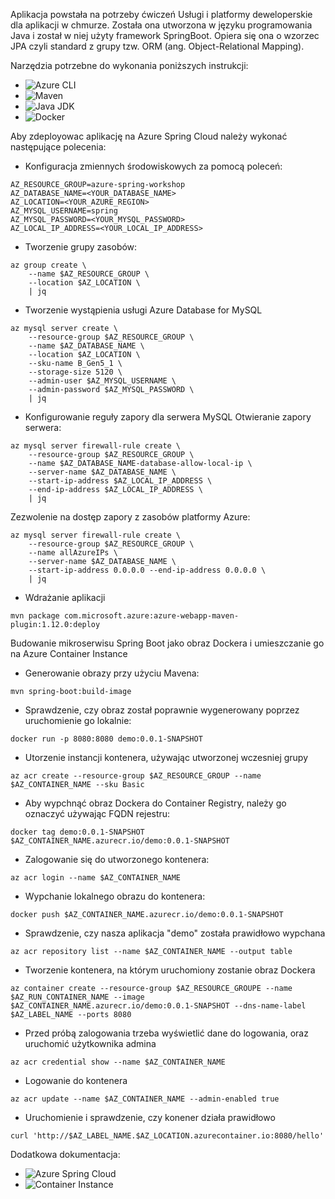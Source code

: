 Aplikacja powstała na potrzeby ćwiczeń Usługi i platformy deweloperskie dla aplikacji w chmurze.
Została ona utworzona w języku programowania Java i został w niej użyty framework SpringBoot.
Opiera się ona o wzorzec JPA czyli standard z grupy tzw. ORM (ang. Object-Relational Mapping).

Narzędzia potrzebne do wykonania poniższych instrukcji:

* ![Azure CLI](https://docs.microsoft.com/pl-pl/cli/azure/install-azure-cli)
* ![Maven](https://maven.apache.org/download.cgi)
* ![Java JDK](https://www.oracle.com/java/technologies/downloads/)
* ![Docker](https://www.docker.com/)


Aby zdeployowac aplikację na Azure Spring Cloud należy wykonać następujące polecenia:

- Konfiguracja zmiennych środowiskowych za pomocą poleceń:

```
AZ_RESOURCE_GROUP=azure-spring-workshop
AZ_DATABASE_NAME=<YOUR_DATABASE_NAME>
AZ_LOCATION=<YOUR_AZURE_REGION>
AZ_MYSQL_USERNAME=spring
AZ_MYSQL_PASSWORD=<YOUR_MYSQL_PASSWORD>
AZ_LOCAL_IP_ADDRESS=<YOUR_LOCAL_IP_ADDRESS>
```

- Tworzenie grupy zasobów:

```
az group create \
    --name $AZ_RESOURCE_GROUP \
    --location $AZ_LOCATION \
    | jq
```

- Tworzenie wystąpienia usługi Azure Database for MySQL

```
az mysql server create \
    --resource-group $AZ_RESOURCE_GROUP \
    --name $AZ_DATABASE_NAME \
    --location $AZ_LOCATION \
    --sku-name B_Gen5_1 \
    --storage-size 5120 \
    --admin-user $AZ_MYSQL_USERNAME \
    --admin-password $AZ_MYSQL_PASSWORD \
    | jq
```

- Konfigurowanie reguły zapory dla serwera MySQL
  Otwieranie zapory serwera:
 

```
az mysql server firewall-rule create \
    --resource-group $AZ_RESOURCE_GROUP \
    --name $AZ_DATABASE_NAME-database-allow-local-ip \
    --server-name $AZ_DATABASE_NAME \
    --start-ip-address $AZ_LOCAL_IP_ADDRESS \
    --end-ip-address $AZ_LOCAL_IP_ADDRESS \
    | jq
```

  Zezwolenie na dostęp zapory z zasobów platformy Azure:
  
```
az mysql server firewall-rule create \
    --resource-group $AZ_RESOURCE_GROUP \
    --name allAzureIPs \
    --server-name $AZ_DATABASE_NAME \
    --start-ip-address 0.0.0.0 --end-ip-address 0.0.0.0 \
    | jq
```

- Wdrażanie aplikacji

```
mvn package com.microsoft.azure:azure-webapp-maven-plugin:1.12.0:deploy
```

Budowanie mikroserwisu Spring Boot jako obraz Dockera i umieszczanie go na Azure Container Instance

- Generowanie obrazy przy użyciu Mavena:

```
mvn spring-boot:build-image
```

- Sprawdzenie, czy obraz został poprawnie wygenerowany poprzez uruchomienie go lokalnie:

```
docker run -p 8080:8080 demo:0.0.1-SNAPSHOT
```

- Utorzenie instancji kontenera, używając utworzonej wczesniej grupy

```
az acr create --resource-group $AZ_RESOURCE_GROUP --name $AZ_CONTAINER_NAME --sku Basic
```

- Aby wypchnąć obraz Dockera do Container Registry, należy go oznaczyć używając FQDN rejestru:

```
docker tag demo:0.0.1-SNAPSHOT $AZ_CONTAINER_NAME.azurecr.io/demo:0.0.1-SNAPSHOT
```

- Zalogowanie się do utworzonego kontenera:

```
az acr login --name $AZ_CONTAINER_NAME
```

- Wypchanie lokalnego obrazu do kontenera:

```
docker push $AZ_CONTAINER_NAME.azurecr.io/demo:0.0.1-SNAPSHOT
```

- Sprawdzenie, czy nasza aplikacja "demo" została prawidłowo wypchana

```
az acr repository list --name $AZ_CONTAINER_NAME --output table
```

- Tworzenie kontenera, na którym uruchomiony zostanie obraz Dockera

```
az container create --resource-group $AZ_RESOURCE_GROUPE --name $AZ_RUN_CONTAINER_NAME --image $AZ_CONTAINER_NAME.azurecr.io/demo:0.0.1-SNAPSHOT --dns-name-label $AZ_LABEL_NAME --ports 8080
```

- Przed próbą zalogowania trzeba wyświetlić dane do logowania, oraz uruchomić użytkownika admina

```
az acr credential show --name $AZ_CONTAINER_NAME
```

- Logowanie do kontenera

```
az acr update --name $AZ_CONTAINER_NAME --admin-enabled true
```

- Uruchomienie i sprawdzenie, czy konener działa prawidłowo

```
curl 'http://$AZ_LABEL_NAME.$AZ_LOCATION.azurecontainer.io:8080/hello'
```


Dodatkowa dokumentacja:

* ![Azure Spring Cloud](https://azure.microsoft.com/pl-pl/services/spring-cloud/)
* ![Container Instance](https://azure.microsoft.com/pl-pl/services/container-instances/)

